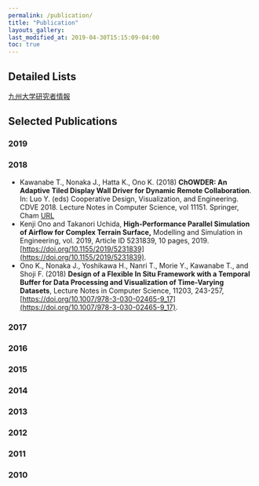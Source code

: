 ```yaml
---
permalink: /publication/
title: "Publication"
layouts_gallery:
last_modified_at: 2019-04-30T15:15:09-04:00
toc: true
---
```


## Detailed Lists

 [九州大学研究者情報](http://hyoka.ofc.kyushu-u.ac.jp/search/details/K006372/index.html)
 
 
## Selected Publications

### 2019

### 2018

- Kawanabe T., Nonaka J., Hatta K., Ono K. (2018) **ChOWDER: An Adaptive Tiled Display Wall Driver for Dynamic Remote Collaboration**. In: Luo Y. (eds) Cooperative Design, Visualization, and Engineering. CDVE 2018. Lecture Notes in Computer Science, vol 11151. Springer, Cham [URL](https://link.springer.com/chapter/10.1007%2F978-3-030-00560-3_2)
- Kenji Ono and Takanori Uchida, **High-Performance Parallel Simulation of Airflow for Complex Terrain Surface,** Modelling and Simulation in Engineering, vol. 2019, Article ID 5231839, 10 pages, 2019. [https://doi.org/10.1155/2019/5231839](https://doi.org/10.1155/2019/5231839).
- Ono K., Nonaka J., Yoshikawa H., Nanri T., Morie Y., Kawanabe T., and Shoji F. (2018) **Design of a Flexible In Situ Framework with a Temporal Buffer for Data Processing and Visualization of Time-Varying Datasets**, Lecture Notes in Computer Science, 11203, 243-257, [https://doi.org/10.1007/978-3-030-02465-9_17](https://doi.org/10.1007/978-3-030-02465-9_17).

### 2017

### 2016

### 2015

### 2014

### 2013

### 2012

### 2011

### 2010



